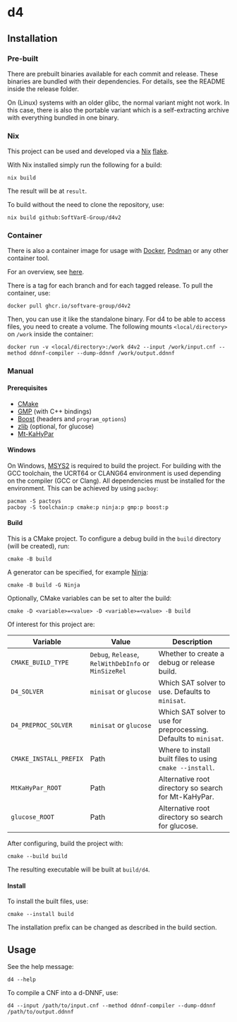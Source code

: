 # d4

## Installation

### Pre-built

There are prebuilt binaries available for each commit and release.
These binaries are bundled with their dependencies.
For details, see the README inside the release folder.

On (Linux) systems with an older glibc, the normal variant might not work.
In this case, there is also the portable variant which is a self-extracting archive with everything bundled in one binary.

### Nix

This project can be used and developed via a [Nix][nix] [flake][flake].

With Nix installed simply run the following for a build:

```
nix build
```

The result will be at `result`.

To build without the need to clone the repository, use:

```
nix build github:SoftVarE-Group/d4v2
```

### Container

There is also a container image for usage with [Docker][docker], [Podman][podman] or any other container tool.

For an overview, see [here][container].

There is a tag for each branch and for each tagged release.
To pull the container, use:

```
docker pull ghcr.io/softvare-group/d4v2
```

Then, you can use it like the standalone binary.
For d4 to be able to access files, you need to create a volume.
The following mounts `<local/directory>` on `/work` inside the container:

```
docker run -v <local/directory>:/work d4v2 --input /work/input.cnf --method ddnnf-compiler --dump-ddnnf /work/output.ddnnf
```

### Manual

#### Prerequisites

 - [CMake][cmake]
 - [GMP][gmp] (with C++ bindings)
 - [Boost][boost] (headers and `program_options`)
 - [zlib][zlib] (optional, for glucose)
 - [Mt-KaHyPar][mtkahypar]

#### Windows

On Windows, [MSYS2][msys2] is required to build the project.
For building with the GCC toolchain, the UCRT64 or CLANG64 environment is used depending on the compiler (GCC or Clang).
All dependencies must be installed for the environment.
This can be achieved by using `pacboy`:

```
pacman -S pactoys
pacboy -S toolchain:p cmake:p ninja:p gmp:p boost:p
```

#### Build

This is a CMake project.
To configure a debug build in the `build` directory (will be created), run:

```
cmake -B build
```

A generator can be specified, for example [Ninja][ninja]:

```
cmake -B build -G Ninja
```

Optionally, CMake variables can be set to alter the build:

```
cmake -D <variable>=<value> -D <variable>=<value> -B build
```

Of interest for this project are:

| Variable               | Value                                                | Description                                                       |
|------------------------|------------------------------------------------------|-------------------------------------------------------------------|
| `CMAKE_BUILD_TYPE`     | `Debug`, `Release`, `RelWithDebInfo` or `MinSizeRel` | Whether to create a debug or release build.                       |
| `D4_SOLVER`            | `minisat` or `glucose`                               | Which SAT solver to use. Defaults to `minisat`.                   |
| `D4_PREPROC_SOLVER`    | `minisat` or `glucose`                               | Which SAT solver to use for preprocessing. Defaults to `minisat`. |
| `CMAKE_INSTALL_PREFIX` | Path                                                 | Where to install built files to using `cmake --install`.          |
| `MtKaHyPar_ROOT`       | Path                                                 | Alternative root directory so search for Mt-KaHyPar.              |
| `glucose_ROOT`         | Path                                                 | Alternative root directory so search for glucose.                 |

After configuring, build the project with:

```
cmake --build build
```

The resulting executable will be built at `build/d4`.

#### Install

To install the built files, use:

```
cmake --install build
```

The installation prefix can be changed as described in the build section.

## Usage

See the help message:

```
d4 --help
```

To compile a CNF into a d-DNNF, use:

```
d4 --input /path/to/input.cnf --method ddnnf-compiler --dump-ddnnf /path/to/output.ddnnf
```

[nix]: https://nixos.org
[flake]: https://nixos.wiki/wiki/Flakes
[cmake]: https://cmake.org
[gmp]: https://gmplib.org
[boost]: https://boost.org
[zlib]: https://zlib.net
[ninja]: https://github.com/ninja-build/ninja
[mtkahypar]: https://github.com/kahypar/mt-kahypar
[msys2]: https://msys2.org
[docker]: https://docker.com
[podman]: https://podman.io
[container]: https://github.com/SoftVarE-Group/d4v2/pkgs/container/d4v2
